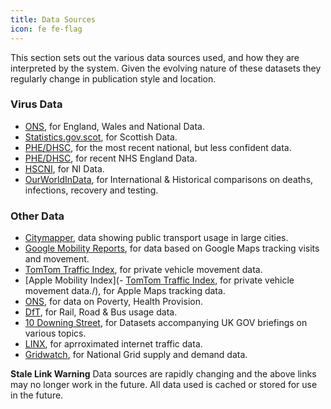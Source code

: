 ```yaml
---
title: Data Sources
icon: fe fe-flag
---
```


This section sets out the various data sources used, and how they are interpreted by the system. Given the evolving nature of these datasets they regularly change in publication style and location.



### Virus Data

- [ONS](https://nodejs.org/download/), for England, Wales and National Data.
- [Statistics.gov.scot](https://statistics.gov.scot/home), for Scottish Data.
- [PHE/DHSC](https://coronavirus.data.gov.uk/), for the most recent national, but less confident data.
- [PHE/DHSC](https://www.england.nhs.uk/statistics/statistical-work-areas/covid-19-daily-deaths/), for recent NHS England Data.
- [HSCNI](https://www.publichealth.hscni.net/publications/covid-19-surveillance-reports), for NI Data.
- [OurWorldInData](https://ourworldindata.org/coronavirus), for International & Historical comparisons on deaths, infections, recovery and testing.
 
### Other Data

- [Citymapper](https://citymapper.com/cmi/about), data showing public transport usage in large cities.
- [Google Mobility Reports](https://www.google.com/covid19/mobility/), for data based on Google Maps tracking visits and movement.
- [TomTom Traffic Index](https://www.tomtom.com/en_gb/traffic-index/), for private vehicle movement data.
- [Apple Mobility Index](- [TomTom Traffic Index](https://www.tomtom.com/en_gb/traffic-index/), for private vehicle movement data./), for Apple Maps tracking data.
- [ONS](https://www.england.nhs.uk/statistics/statistical-work-areas/covid-19-daily-deaths/), for data on Poverty, Health Provision.
- [DfT](https://www.gov.uk/government/publications/coronavirus-covid-19-transport-data-methodology-note/covid-19-transport-data-methodology-note), for Rail, Road & Bus usage data.
- [10 Downing Street]( https://www.gov.uk/government/collections/slides-and-datasets-to-accompany-coronavirus-press-conferences), for Datasets accompanying UK GOV briefings on various topics.
- [LINX](https://portal.linx.net/lans_flows), for aprroximated internet traffic data.
- [Gridwatch](https://www.gridwatch.templar.co.uk/download.php), for National Grid supply and demand data.

<div class="alert alert-warning">
<strong>Stale Link Warning</strong> Data sources are rapidly changing and the above links may no longer work in the future. All data used is cached or stored for use in the future.
</div>
